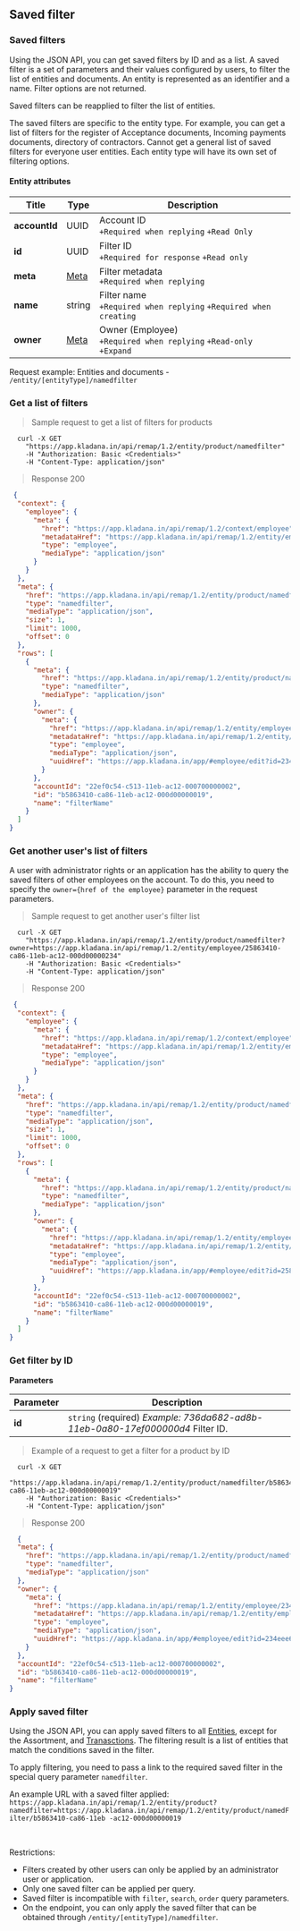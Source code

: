 ## Saved filter
### Saved filters

Using the JSON API, you can get saved filters by ID and as a list.
A saved filter is a set of parameters and their values configured by users,
to filter the list of entities and documents.
An entity is represented as an identifier and a name. Filter options are not returned.

Saved filters can be reapplied to filter the list of entities.

The saved filters are specific to the entity type.
For example, you can get a list of filters for the register of Acceptance documents, Incoming payments documents,
directory of contractors. Cannot get a general list of saved filters for everyone
user entities.
Each entity type will have its own set of filtering options.

#### Entity attributes

| Title | Type | Description|
| ---------| -----| ----------|
| **accountId** | UUID | Account ID<br>`+Required when replying` `+Read Only` |
| **id** | UUID | Filter ID<br>`+Required for response` `+Read only` |
| **meta** | [Meta](../#mojsklad-json-api-obschie-swedeniq-metadannye) | Filter metadata<br>`+Required when replying` |
| **name** | string | Filter name<br>`+Required when replying` `+Required when creating` |
| **owner** | [Meta](../#mojsklad-json-api-obschie-swedeniq-metadannye) | Owner (Employee)<br>`+Required when replying` `+Read-only` `+Expand` |

Request example:
Entities and documents - ```/entity/[entityType]/namedfilter```

### Get a list of filters

> Sample request to get a list of filters for products

```shell
  curl -X GET
    "https://app.kladana.in/api/remap/1.2/entity/product/namedfilter"
    -H "Authorization: Basic <Credentials>"
    -H "Content-Type: application/json"  
```

> Response 200 

```json
 {
  "context": {
    "employee": {
      "meta": {
        "href": "https://app.kladana.in/api/remap/1.2/context/employee",
        "metadataHref": "https://app.kladana.in/api/remap/1.2/entity/employee/metadata",
        "type": "employee",
        "mediaType": "application/json"
      }
    }
  },
  "meta": {
    "href": "https://app.kladana.in/api/remap/1.2/entity/product/namedfilter",
    "type": "namedfilter",
    "mediaType": "application/json",
    "size": 1,
    "limit": 1000,
    "offset": 0
  },
  "rows": [
    {
      "meta": {
        "href": "https://app.kladana.in/api/remap/1.2/entity/product/namedfilter/b5863410-ca86-11eb-ac12-000d00000019",
        "type": "namedfilter",
        "mediaType": "application/json"
      },
      "owner": {
        "meta": {
          "href": "https://app.kladana.in/api/remap/1.2/entity/employee/234eee6f-c513-11eb-ac12-000d0000003b",
          "metadataHref": "https://app.kladana.in/api/remap/1.2/entity/employee/metadata",
          "type": "employee",
          "mediaType": "application/json",
          "uuidHref": "https://app.kladana.in/app/#employee/edit?id=234eee6f-c513-11eb-ac12-000d0000003b"
        }
      },
      "accountId": "22ef0c54-c513-11eb-ac12-000700000002",
      "id": "b5863410-ca86-11eb-ac12-000d00000019",
      "name": "filterName"
    }
  ]
}
```

### Get another user's list of filters

A user with administrator rights or an application has the ability to query the saved filters of other employees on the account.
To do this, you need to specify the `owner={href of the employee}` parameter in the request parameters.

> Sample request to get another user's filter list

```shell
  curl -X GET
    "https://app.kladana.in/api/remap/1.2/entity/product/namedfilter?owner=https://app.kladana.in/api/remap/1.2/entity/employee/25863410-ca86-11eb-ac12-000d00000234"
    -H "Authorization: Basic <Credentials>"
    -H "Content-Type: application/json"  
```

> Response 200

```json
 {
  "context": {
    "employee": {
      "meta": {
        "href": "https://app.kladana.in/api/remap/1.2/context/employee",
        "metadataHref": "https://app.kladana.in/api/remap/1.2/entity/employee/metadata",
        "type": "employee",
        "mediaType": "application/json"
      }
    }
  },
  "meta": {
    "href": "https://app.kladana.in/api/remap/1.2/entity/product/namedfilter",
    "type": "namedfilter",
    "mediaType": "application/json",
    "size": 1,
    "limit": 1000,
    "offset": 0
  },
  "rows": [
    {
      "meta": {
        "href": "https://app.kladana.in/api/remap/1.2/entity/product/namedfilter/b5863410-ca86-11eb-ac12-000d00000019",
        "type": "namedfilter",
        "mediaType": "application/json"
      },
      "owner": {
        "meta": {
          "href": "https://app.kladana.in/api/remap/1.2/entity/employee/25863410-ca86-11eb-ac12-000d00000234",
          "metadataHref": "https://app.kladana.in/api/remap/1.2/entity/employee/metadata",
          "type": "employee",
          "mediaType": "application/json",
          "uuidHref": "https://app.kladana.in/app/#employee/edit?id=25863410-ca86-11eb-ac12-000d00000234"
        }
      },
      "accountId": "22ef0c54-c513-11eb-ac12-000700000002",
      "id": "b5863410-ca86-11eb-ac12-000d00000019",
      "name": "filterName"
    }
  ]
}
```

### Get filter by ID

**Parameters**

| Parameter | Description|
| ---------| ---------|
| **id**   | `string` (required) *Example: 736da682-ad8b-11eb-0a80-17ef000000d4* Filter ID. |


> Example of a request to get a filter for a product by ID

```shell
  curl -X GET
    "https://app.kladana.in/api/remap/1.2/entity/product/namedfilter/b5863410-ca86-11eb-ac12-000d00000019"
    -H "Authorization: Basic <Credentials>"
    -H "Content-Type: application/json"  
```

> Response 200 

```json
  {
  "meta": {
    "href": "https://app.kladana.in/api/remap/1.2/entity/product/namedfilter/b5863410-ca86-11eb-ac12-000d00000019",
    "type": "namedfilter",
    "mediaType": "application/json"
  },
  "owner": {
    "meta": {
      "href": "https://app.kladana.in/api/remap/1.2/entity/employee/234eee6f-c513-11eb-ac12-000d0000003b",
      "metadataHref": "https://app.kladana.in/api/remap/1.2/entity/employee/metadata",
      "type": "employee",
      "mediaType": "application/json",
      "uuidHref": "https://app.kladana.in/app/#employee/edit?id=234eee6f-c513-11eb-ac12-000d0000003b"
    }
  },
  "accountId": "22ef0c54-c513-11eb-ac12-000700000002",
  "id": "b5863410-ca86-11eb-ac12-000d00000019",
  "name": "filterName"
}
```

### Apply saved filter

Using the JSON API, you can apply saved filters to all [Entities](../dictionaries/), except for the Assortment, and [Tranasctions](../documents/).
The filtering result is a list of entities that match the conditions saved in the filter.

To apply filtering, you need to pass a link to the required saved filter in the special query parameter `namedfilter`.

An example URL with a saved filter applied:
`https://app.kladana.in/api/remap/1.2/entity/product?namedfilter=https://app.kladana.in/api/remap/1.2/entity/product/namedFilter/b5863410-ca86-11eb -ac12-000d00000019`

<br>

Restrictions:

- Filters created by other users can only be applied by an administrator user or application.
- Only one saved filter can be applied per query.
- Saved filter is incompatible with `filter`, `search`, `order` query parameters.
- On the endpoint, you can only apply the saved filter that can be obtained through `/entity/[entityType]/namedfilter`.